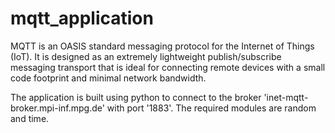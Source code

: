 # mqtt_application
MQTT is an OASIS standard messaging protocol for the Internet of Things (IoT). It is designed as an extremely lightweight publish/subscribe messaging transport that is ideal for connecting remote devices with a small code footprint and minimal network bandwidth.

The application is built using python to connect to the broker 'inet-mqtt-broker.mpi-inf.mpg.de' with port '1883'. The required modules are random and time.
